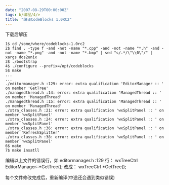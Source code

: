 ```yaml
---
date: "2007-08-29T00:00:00Z"
tags: b/编程/4/e
title: "编译CodeBlocks 1.0RC2"
---
```


下载后解压

    1$ cd /some/where/codeblocks-1.0rc2
    2$ find . -type f -and -not -name "*.cpp" -and -not -name "*.h" -and -not -name "*.png" -and -not -name "*.bmp" | sed "s/.*/\"\\0\"/" | xargs dos2unix 
    3$ ./bootstrap
    4$ ./configure --prefix=/opt/codeblocks
    5$ make
    ...
    ...
    ./editormanager.h :129: error: extra qualification 'EditorManager :: ' on member 'GetTree'
    ./managedthread.h :14: error: extra qualification 'ManagedThread :: ' on member 'ManagedThread' 
    ./managedthread.h :15: error: extra qualification 'ManagedThread :: ' on member 'ManagedThread'
    ./xtra_classes.h :21: error: extra qualification 'wxSplitPanel :: ' on member 'wxSplitPanel'
    ./xtra_classes.h :24: error: extra qualification 'wxSplitPanel :: ' on member 'wxSplitPanel' 
    ./xtra_classes.h :36: error: extra qualification 'wxSplitPanel :: ' on member 'RefreshSplitter'
    ./xtra_classes.h :38: error: extra qualification 'wxSplitPanel :: ' on member 'wxSplitPanel'
    6$ make
    7$ make insatll

编辑以上文件的错误行，如 editormanager.h :129 行：
wxTreeCtrl EditorManager::*GetTree();
改成：
wxTreeCtrl *GetTree();

每个文件修改完成后，重新编译(中途还会遇到类似错误)
